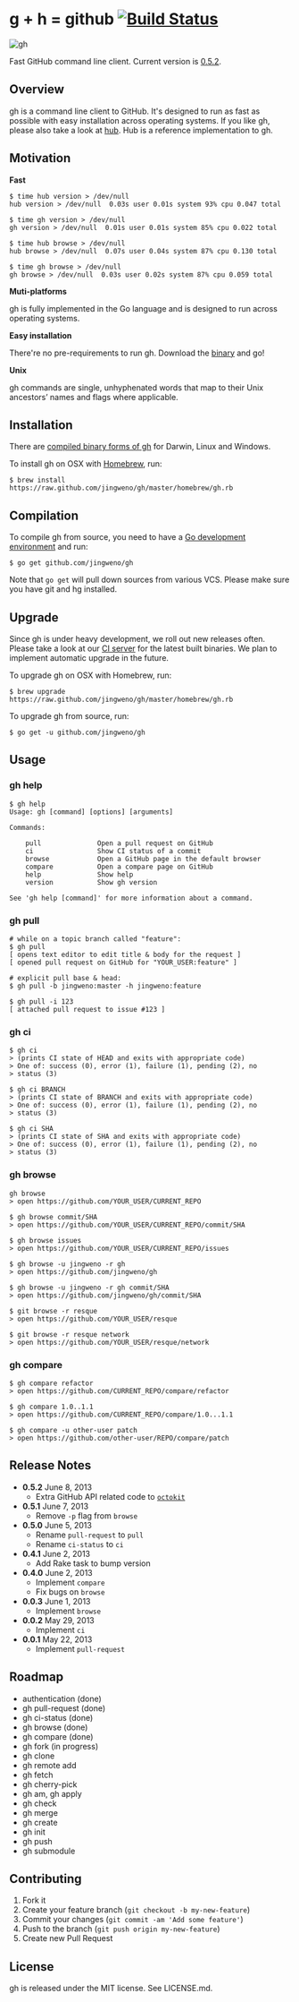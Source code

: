 # g + h = github [![Build Status](https://drone.io/github.com/jingweno/gh/status.png)](https://drone.io/github.com/jingweno/gh/latest)

![gh](http://owenou.com/gh/images/gangnamtocat.png)

Fast GitHub command line client. Current version is [0.5.2](https://drone.io/github.com/jingweno/gh/files).

## Overview

gh is a command line client to GitHub. It's designed to run as fast as possible with easy installation across operating systems.
If you like gh, please also take a look at [hub](https://github.com/defunkt/hub). Hub is a reference implementation to gh.

## Motivation

**Fast** 

    $ time hub version > /dev/null
    hub version > /dev/null  0.03s user 0.01s system 93% cpu 0.047 total

    $ time gh version > /dev/null
    gh version > /dev/null  0.01s user 0.01s system 85% cpu 0.022 total

    $ time hub browse > /dev/null
    hub browse > /dev/null  0.07s user 0.04s system 87% cpu 0.130 total

    $ time gh browse > /dev/null
    gh browse > /dev/null  0.03s user 0.02s system 87% cpu 0.059 total

**Muti-platforms**

gh is fully implemented in the Go language and is designed to run across operating systems.

**Easy installation**

There're no pre-requirements to run gh. Download the [binary](https://drone.io/github.com/jingweno/gh/files) and go!

**Unix**

gh commands are single, unhyphenated words that map to their Unix ancestors’ names and flags where applicable.

## Installation

There are [compiled binary forms of gh](https://drone.io/github.com/jingweno/gh/files) for Darwin, Linux and Windows.

To install gh on OSX with [Homebrew](https://github.com/mxcl/homebrew), run:

    $ brew install https://raw.github.com/jingweno/gh/master/homebrew/gh.rb

## Compilation

To compile gh from source, you need to have a [Go development environment](http://golang.org/doc/install) and run:

    $ go get github.com/jingweno/gh

Note that `go get` will pull down sources from various VCS.
Please make sure you have git and hg installed.

## Upgrade

Since gh is under heavy development, we roll out new releases often.
Please take a look at our [CI server](https://drone.io/github.com/jingweno/gh/files) for the latest built binaries.
We plan to implement automatic upgrade in the future.

To upgrade gh on OSX with Homebrew, run:

    $ brew upgrade https://raw.github.com/jingweno/gh/master/homebrew/gh.rb

To upgrade gh from source, run:

    $ go get -u github.com/jingweno/gh

## Usage

### gh help
    
    $ gh help
    Usage: gh [command] [options] [arguments]

    Commands:

        pull              Open a pull request on GitHub
        ci                Show CI status of a commit
        browse            Open a GitHub page in the default browser
        compare           Open a compare page on GitHub
        help              Show help
        version           Show gh version

    See 'gh help [command]' for more information about a command.

### gh pull

    # while on a topic branch called "feature":
    $ gh pull
    [ opens text editor to edit title & body for the request ]
    [ opened pull request on GitHub for "YOUR_USER:feature" ]

    # explicit pull base & head:
    $ gh pull -b jingweno:master -h jingweno:feature

    $ gh pull -i 123
    [ attached pull request to issue #123 ]

### gh ci

    $ gh ci
    > (prints CI state of HEAD and exits with appropriate code)
    > One of: success (0), error (1), failure (1), pending (2), no
    > status (3)

    $ gh ci BRANCH
    > (prints CI state of BRANCH and exits with appropriate code)
    > One of: success (0), error (1), failure (1), pending (2), no
    > status (3)

    $ gh ci SHA
    > (prints CI state of SHA and exits with appropriate code)
    > One of: success (0), error (1), failure (1), pending (2), no
    > status (3)

### gh browse

    gh browse
    > open https://github.com/YOUR_USER/CURRENT_REPO

    $ gh browse commit/SHA
    > open https://github.com/YOUR_USER/CURRENT_REPO/commit/SHA

    $ gh browse issues
    > open https://github.com/YOUR_USER/CURRENT_REPO/issues

    $ gh browse -u jingweno -r gh
    > open https://github.com/jingweno/gh

    $ gh browse -u jingweno -r gh commit/SHA
    > open https://github.com/jingweno/gh/commit/SHA

    $ git browse -r resque
    > open https://github.com/YOUR_USER/resque

    $ git browse -r resque network
    > open https://github.com/YOUR_USER/resque/network

### gh compare

    $ gh compare refactor
    > open https://github.com/CURRENT_REPO/compare/refactor

    $ gh compare 1.0..1.1
    > open https://github.com/CURRENT_REPO/compare/1.0...1.1

    $ gh compare -u other-user patch
    > open https://github.com/other-user/REPO/compare/patch

## Release Notes

* **0.5.2** June 8, 2013
  * Extra GitHub API related code to [`octokit`](https://github.com/jingweno/octokit)
* **0.5.1** June 7, 2013
  * Remove `-p` flag from `browse`
* **0.5.0** June 5, 2013
  * Rename `pull-request` to `pull`
  * Rename `ci-status` to `ci`
* **0.4.1** June 2, 2013
  * Add Rake task to bump version
* **0.4.0** June 2, 2013
  * Implement `compare`
  * Fix bugs on `browse`
* **0.0.3** June 1, 2013
  * Implement `browse`
* **0.0.2** May 29, 2013
  * Implement `ci`
* **0.0.1** May 22, 2013
  * Implement `pull-request`

## Roadmap

* authentication (done)
* gh pull-request (done)
* gh ci-status (done)
* gh browse (done)
* gh compare (done)
* gh fork (in progress)
* gh clone
* gh remote add
* gh fetch
* gh cherry-pick
* gh am, gh apply
* gh check
* gh merge
* gh create
* gh init
* gh push
* gh submodule

## Contributing

1. Fork it
2. Create your feature branch (`git checkout -b my-new-feature`)
3. Commit your changes (`git commit -am 'Add some feature'`)
4. Push to the branch (`git push origin my-new-feature`)
5. Create new Pull Request

## License

gh is released under the MIT license. See LICENSE.md.
